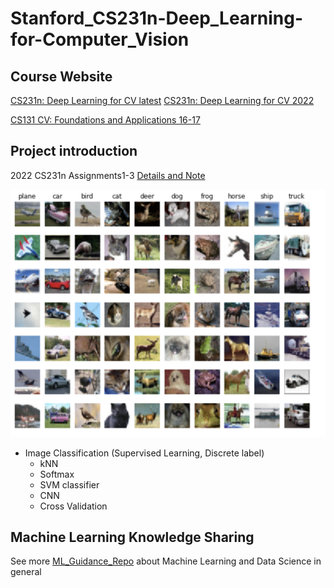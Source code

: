 # Stanford_CS231n-Deep_Learning-for-Computer_Vision

## Course Website

[CS231n: Deep Learning for CV latest](http://cs231n.stanford.edu/)
[CS231n: Deep Learning for CV 2022](http://cs231n.stanford.edu/2022/)

[CS131 CV: Foundations and Applications 16-17](http://vision.stanford.edu/teaching/cs131_fall1617/schedule.html)

## Project introduction

2022 CS231n Assignments1-3 [Details and Note](Doc/Assignment-2022.md)

![CIFAR-10](./MyProject22/Photo/CIFAR-10.png)

- Image Classification (Supervised Learning, Discrete label)
  * kNN
  * Softmax
  * SVM classifier
  * CNN
  * Cross Validation

## Machine Learning Knowledge Sharing

See more [ML_Guidance_Repo](https://github.com/PeterHUistyping/Machine_Learning_Guidance) about Machine Learning and Data Science in general
